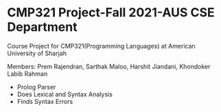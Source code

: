 # CMP321 Project-Fall 2021-AUS CSE Department

Course Project for CMP321(Programming Languages) at American University of Sharjah

Members: Prem Rajendran, Sarthak Maloo, Harshit Jiandani, Khondoker Labib Rahman

- Prolog Parser
- Does Lexical and Syntax Analysis
- Finds Syntax Errors
